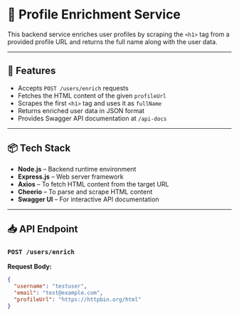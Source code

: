# 🧠 Profile Enrichment Service

This backend service enriches user profiles by scraping the `<h1>` tag from a provided profile URL and returns the full name along with the user data.

---

## 🚀 Features

- Accepts `POST /users/enrich` requests
- Fetches the HTML content of the given `profileUrl`
- Scrapes the first `<h1>` tag and uses it as `fullName`
- Returns enriched user data in JSON format
- Provides Swagger API documentation at `/api-docs`

---

## 📦 Tech Stack

- **Node.js** – Backend runtime environment
- **Express.js** – Web server framework
- **Axios** – To fetch HTML content from the target URL
- **Cheerio** – To parse and scrape HTML content
- **Swagger UI** – For interactive API documentation

---

## 📥 API Endpoint

### `POST /users/enrich`

**Request Body:**

```json
{
  "username": "testuser",
  "email": "test@example.com",
  "profileUrl": "https://httpbin.org/html"
}


